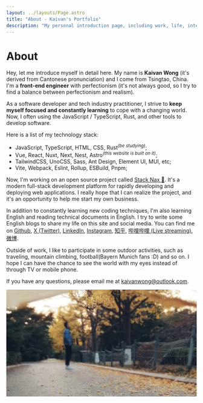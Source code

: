 ```yaml
---
layout: ../layouts/Page.astro
title: "About - Kaivan's Portfolio"
description: "My personal introduction page, including work, life, interests and hobbies."
---
```


# About

Hey, let me introduce myself in detail here. My name is <b>Kaivan Wong</b> (it's derived from Cantonese pronunciation) and I come from Tsingtao, China. I'm a <b>front-end engineer</b> with perfectionism (it's not always good, so I try to find a balance between perfectionism and realism).

As a software developer and tech industry practitioner, I strive to <b>keep myself focused and constantly learning</b> to cope with a changing world. Now, I often using the JavaScript / TypeScript, Rust, and other tools to develop software. 

Here is a list of my technology stack:

- JavaScript, TypeScript, HTML, CSS, Rust<i class="text-black/75 dark:text-white/70"><sup>(be studying)</sup></i>;
- Vue, React, Nuxt, Next, Nest, Astro<i  class="text-black/75 dark:text-white/70"><sup>(this website is built on it)</sup></i>;
- TailwindCSS, UnoCSS, Sass, Ant Design, Element UI, MUI, etc;
- Vite, Webpack, Eslint, Rollup, ESBuild, Pnpm;

Now, I'm working on an open source project called <a target="_blank"  href="https://stacknax.com">Stack Nax 💚</a>. It's a modern full-stack development platform for rapidly developing and deploying web applications. I really hope that I can realize the project, and it's an opportunity to help me start my own business.

In addition to constantly learning new coding techniques, I'm also learning English and reading technical documents in English. I try to write some English blogs to share my life on this site and social media. You can find me on <a target="_blank" href="https://github.com/kaivanwong">Github</a>, <a target="_blank" href="https://twitter.com/kaivanwong">X (Twitter)</a>, <a target="_blank" href="https://twitter.com/kaivanwong">LinkedIn</a>, <a target="_blank" href="https://www.instagram.com/hikaivanwong">Instagram</a>, <a target="_blank" href="https://www.zhihu.com/people/kaivanwong">知乎</a>, <a target="_blank" href="https://space.bilibili.com/190014206">哔哩哔哩 (Live streaming)</a>, <a target="_blank" href="https://weibo.com/u/5605059021">微博</a>.

Outside of work, I like to participate in some outdoor activities, such as traveling, mountain climbing, football(Bayern Munich fans :D) and so on. I hope I can have the chance to see the world with my eyes instead of through TV or mobile phone.

If you have any questions, please email me at <a href="mailto:kaivanwong@outlook.com">kaivanwong@outlook.com</a>.

![Hero Image](../../public/hero.jpg)
